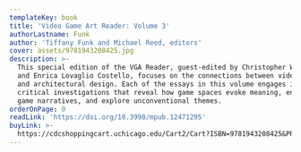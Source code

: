 ```yaml
---
templateKey: book
title: 'Video Game Art Reader: Volume 3'
authorLastname: Funk
author: 'Tiffany Funk and Michael Reed, editors'
cover: assets/9781943208425.jpg
description: >-
  This special edition of the VGA Reader, guest-edited by Christopher W. Totten
  and Enrica Lovaglio Costello, focuses on the connections between video games
  and architectural design. Each of the essays in this volume engages in
  critical investigations that reveal how game spaces evoke meaning, enhance
  game narratives, and explore unconventional themes.
orderOnPage: 0
readLink: 'https://doi.org/10.3998/mpub.12471295'
buyLink: >-
  https://cdcshoppingcart.uchicago.edu/Cart2/Cart?ISBN=9781943208425&PRESS=amherst
---
```

